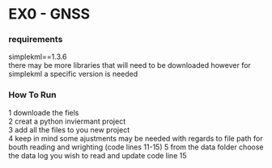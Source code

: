 # EX0 - GNSS

### requirements
simplekml==1.3.6   
there may be more libraries that will need to be downloaded however for simplekml a specific version is needed

### How To Run
1 downloade the fiels   
2 creat a python inviermant project   
3 add all the files to you new project    
4 keep in mind some ajustments may be needed with regards to file path for bouth reading and wrighting (code lines 11-15)
5 from the data folder choose the data log you wish to read and update code line 15   
